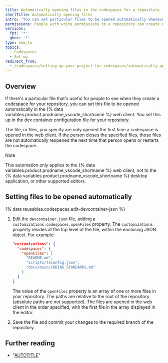 ```yaml
---
title: Automatically opening files in the codespaces for a repository
shortTitle: Automatically opening files
intro: 'You can set particular files to be opened automatically whenever someone creates a codespace for your repository and opens the codespace in the {% data variables.product.prodname_vscode %} web client.'
permissions: People with write permissions to a repository can create or edit the codespace configuration.
versions:
  fpt: '*'
  ghec: '*'
type: how_to
topics:
  - Codespaces
  - Set up
redirect_from:
  - /codespaces/setting-up-your-project-for-codespaces/automatically-opening-files-in-the-codespaces-for-a-repository
---
```


## Overview

If there's a particular file that's useful for people to see when they create a codespace for your repository, you can set this file to be opened automatically in the {% data variables.product.prodname_vscode_shortname %} web client. You set this up in the dev container configuration file for your repository.

The file, or files, you specify are only opened the first time a codespace is opened in the web client. If the person closes the specified files, those files are not automatically reopened the next time that person opens or restarts the codespace.

> [!NOTE]
> This automation only applies to the {% data variables.product.prodname_vscode_shortname %} web client, not to the {% data variables.product.prodname_vscode_shortname %} desktop application, or other supported editors.

## Setting files to be opened automatically

{% data reusables.codespaces.edit-devcontainer-json %}
1. Edit the `devcontainer.json` file, adding a `customizations.codespaces.openFiles` property. The `customizations` property resides at the top level of the file, within the enclosing JSON object. For example:

   ```json copy
   "customizations": {
     "codespaces": {
       "openFiles": [
         "README.md",
         "scripts/tsconfig.json",
         "docs/main/CODING_STANDARDS.md"
       ]
     }
   }
   ```

   The value of the `openFiles` property is an array of one or more files in your repository. The paths are relative to the root of the repository (absolute paths are not supported). The files are opened in the web client in the order specified, with the first file in the array displayed in the editor.

1. Save the file and commit your changes to the required branch of the repository.

## Further reading

* "[AUTOTITLE](/codespaces/setting-up-your-project-for-codespaces/adding-a-dev-container-configuration/introduction-to-dev-containers)"
